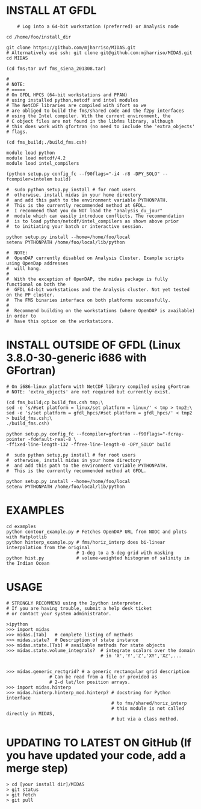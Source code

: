 INSTALL AT GFDL
===============

        # Log into a 64-bit workstation (preferred) or Analysis node 

	cd /home/foo/install_dir
	
	git clone https://github.com/mjharriso/MIDAS.git
	# Alternatively use ssh: git clone git@github.com:mjharriso/MIDAS.git
	cd MIDAS
	
	(cd fms;tar xvf fms_siena_201308.tar)
	
	#
	# NOTE:
	# =====
	# On GFDL HPCS (64-bit workstations and PPAN)
	# using installed python,netcdf and intel modules
	# The NetCDF libraries are compiled with ifort so we 
	# are obliged to build the fms/shared code and the f2py interfaces
	# using the Intel compiler. With the current environment, the
	# C object files are not found in the libfms library, although
	# this does work with gfortran (no need to include the 'extra_objects'
	# flags.
	
	(cd fms_build;./build_fms.csh)
	
	module load python 
	module load netcdf/4.2
	module load intel_compilers
	
	(python setup.py config_fc --f90flags="-i4 -r8 -DPY_SOLO" --fcompiler=intelem build)

	#  sudo python setup.py install # for root users
	#  otherwise, install midas in your home directory
	#  and add this path to the environment variable PYTHONPATH. 
	#  This is the currently recommended method at GFDL.  
	#  I recommend that you do NOT load the "analysis_du_jour"
	#  module which can easily introduce conflicts. The recommendation
	#  is to load python/netcdf/intel_compilers as shown above prior
	#  to initiating your batch or interactive session.
	
	python setup.py install --home=/home/foo/local 
	setenv PYTHONPATH /home/foo/local/lib/python
	
	#  NOTE: 
	#  OpenDAP currently disabled on Analysis Cluster. Example scripts using OpenDap addresses
	#  will hang.
	#
	#  With the exception of OpenDAP, the midas package is fully functional on both the
	#  GFDL 64-bit workstations and the Analysis cluster. Not yet tested on the PP cluster.
	#  The FMS binaries interface on both platforms successfully.
	#
	#  Recommend building on the workstations (where OpenDAP is available) in order to 
	#  have this option on the workstations.
	
	
	
INSTALL OUTSIDE OF GFDL 
(Linux 3.8.0-30-generic i686 with GFortran)
===========================================

	# On i686-linux platform with NetCDF library compiled using gFortran
	# NOTE: 'extra_objects' are not required but currently exist.
	
	(cd fms_build;cp build_fms.csh tmp;\
	sed -e 's/#set platform = linux/set platform = linux/' < tmp > tmp2;\
	sed -e 's/set platform = gfdl_hpcs/#set platform = gfdl_hpcs/' < tmp2 > build_fms.csh;\
	./build_fms.csh)
	
	python setup.py config_fc --fcompiler=gfortran --f90flags="-fcray-pointer -fdefault-real-8 \
	-ffixed-line-length-132 -ffree-line-length-0 -DPY_SOLO" build

	#  sudo python setup.py install # for root users
	#  otherwise, install midas in your home directory
	#  and add this path to the environment variable PYTHONPATH. 
	#  This is the currently recommended method at GFDL.  
	
	python setup.py install --home=/home/foo/local 
	setenv PYTHONPATH /home/foo/local/lib/python
	
	




EXAMPLES
========

	cd examples
	python contour_example.py # Fetches OpenDAP URL from NODC and plots with Matplotlib
	python hinterp_example.py # fms/horiz_interp does bi-linear interpolation from the original
	                          # 1-deg to a 5-deg grid with masking
	python hist.py            # volume-weighted histogram of salinity in the Indian Ocean
	
USAGE
=====
	

	# STRONGLY RECOMMEND using the Ipython interpreter.
	# If you are having trouble, submit a help desk ticket
	# or contact your system administrator.
	
	>ipython
	>>> import midas
	>>> midas.[Tab]   # complete listing of methods 
	>>> midas.state?  # Description of state instance
	>>> midas.state.[Tab] # available methods for state objects
	>>> midas.state.volume_integrals?  # integrate scalars over the domain
	                                   # in 'X','Y','Z','XY','XZ',...
	                                   
	
	>>> midas.generic_rectgrid? # a generic rectangular grid description
				    # Can be read from a file or provided as
				    # 2-d lat/lon position arrays.
	>>> import midas.hinterp
	>>> midas.hinterp.hinterp_mod.hinterp? # docstring for Python interface
	                                       # to fms/shared/horiz_interp
	                                       # this module is not called directly in MIDAS,
	                                       # but via a class method.
	                                      
	                                      
UPDATING TO LATEST ON GitHub 
(If you have updated your code, add a merge step)
=================================================

	> cd [your install dir]/MIDAS
	> git status    
	> git fetch
	> git pull
	
